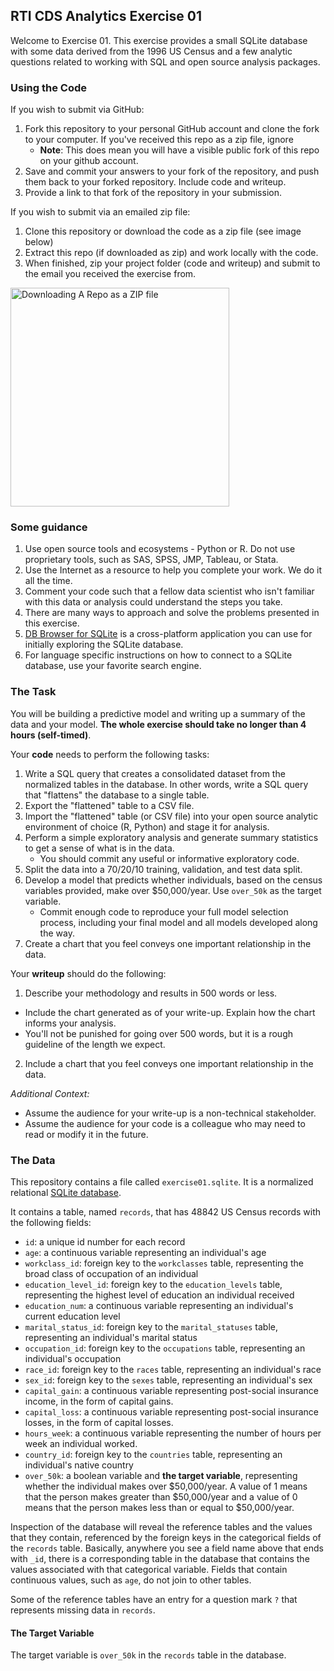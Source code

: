 ## RTI CDS Analytics Exercise 01

Welcome to Exercise 01. This exercise provides a small SQLite database with some data derived from the 1996 US Census and a few analytic questions related to working with SQL and open source analysis packages.

### Using the Code

If you wish to submit via GitHub:
1. Fork this repository to your personal GitHub account and clone the fork to your computer. If you've received this repo as a zip file, ignore
    - **Note**: This does mean you will have a visible public fork of this repo on your github account.
2. Save and commit your answers to your fork of the repository, and push them back to your forked repository. Include code and writeup.
3. Provide a link to that fork of the repository in your submission.

If you wish to submit via an emailed zip file:
1. Clone this repository or download the code as a zip file (see image below)
2. Extract this repo (if downloaded as zip) and work locally with the code.
3. When finished, zip your project folder (code and writeup) and submit to the email you received the exercise from.

<img src="https://i.postimg.cc/KzwCd2Mg/Screen-Shot-2021-12-27-at-9-05-31-AM.png" alt="Downloading A Repo as a ZIP file" width="350">

### Some guidance

1. Use open source tools and ecosystems - Python or R. Do not use proprietary tools, such as SAS, SPSS, JMP, Tableau, or Stata. 
2. Use the Internet as a resource to help you complete your work. We do it all the time.
3. Comment your code such that a fellow data scientist who isn't familiar with this data or analysis could understand the steps you take.
4. There are many ways to approach and solve the problems presented in this exercise.
5. [DB Browser for SQLite](https://sqlitebrowser.org/dl/) is a cross-platform application you can use for initially exploring the SQLite database.
6. For language specific instructions on how to connect to a SQLite database, use your favorite search engine.


### The Task

You will be building a predictive model and writing up a summary of the data and your model. **The whole exercise should take no longer than 4 hours (self-timed)**.

Your **code** needs to perform the following tasks:
1. Write a SQL query that creates a consolidated dataset from the normalized tables in the database. In other words, write a SQL query that "flattens" the database to a single table.
1. Export the "flattened" table to a CSV file.
1. Import the "flattened" table (or CSV file) into your open source analytic environment of choice (R, Python) and stage it for analysis.
1. Perform a simple exploratory analysis and generate summary statistics to get a sense of what is in the data.
    * You should commit any useful or informative exploratory code.
1. Split the data into a 70/20/10 training, validation, and test data split. 
1. Develop a model that predicts whether individuals, based on the census variables provided, make over $50,000/year. Use `over_50k` as the target variable. 
    * Commit enough code to reproduce your full model selection process, including your final model and all models developed along the way.
1. Create a chart that you feel conveys one important relationship in the data.

Your **writeup** should do the following:
1. Describe your methodology and results in 500 words or less.
  - Include the chart generated as of your write-up. Explain how the chart informs your analysis. 
  - You'll not be punished for going over 500 words, but it is a rough guideline of the length we expect.
2. Include a chart that you feel conveys one important relationship in the data.

_Additional Context:_

* Assume the audience for your write-up is a non-technical stakeholder. 
* Assume the audience for your code is a colleague who may need to read or modify it in the future.


### The Data

This repository contains a file called `exercise01.sqlite`. It is a normalized relational [SQLite database](http://www.sqlite.org). 

It contains a table, named `records`, that has 48842 US Census records with the following fields:

- `id`: a unique id number for each record
- `age`: a continuous variable representing an individual's age
- `workclass_id`: foreign key to the `workclasses` table, representing the broad class of occupation of an individual
- `education_level_id`: foreign key to the `education_levels` table, representing the highest level of education an individual received
- `education_num`: a continuous variable representing an individual's current education level
- `marital_status_id`: foreign key to the `marital_statuses` table, representing an individual's marital status
- `occupation_id`: foreign key to the `occupations` table, representing an individual's occupation
- `race_id`: foreign key to the `races` table, representing an individual's race
- `sex_id`: foreign key to the `sexes` table, representing an individual's sex
- `capital_gain`: a continuous variable representing post-social insurance income, in the form of capital gains.
- `capital_loss`: a continuous variable representing post-social insurance losses, in the form of capital losses.
- `hours_week`: a continuous variable representing the number of hours per week an individual worked.
- `country_id`: foreign key to the `countries` table, representing an individual's native country
- `over_50k`: a boolean variable and **the target variable**, representing whether the individual makes over $50,000/year. A value of 1 means that the person makes greater than $50,000/year and a value of 0 means that the person makes less than or equal to $50,000/year.

Inspection of the database will reveal the reference tables and the values that they contain, referenced by the foreign keys in the categorical fields of the `records` table. Basically, anywhere you see a field name above that ends with `_id`, there is a corresponding table in the database that contains the values associated with that categorical variable. Fields that contain continuous values, such as `age`, do not join to other tables.

Some of the reference tables have an entry for a question mark `?` that represents missing data in `records`.

#### The Target Variable

The target variable is `over_50k` in the `records` table in the database.

